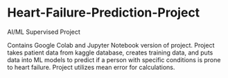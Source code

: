 # Heart-Failure-Prediction-Project
AI/ML Supervised Project

Contains Google Colab and Jupyter Notebook version of project. Project takes patient data from kaggle database, creates training data, and puts data into ML models to predict if a person with specific conditions is prone to heart failure. Project utilizes mean error for calculations.
